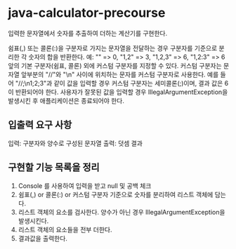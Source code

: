# java-calculator-precourse

입력한 문자열에서 숫자를 추출하여 더하는 계산기를 구현한다.

쉼표(,) 또는 콜론(:)을 구분자로 가지는 문자열을 전달하는 경우 구분자를 기준으로 분리한 각 숫자의 합을 반환한다.
예: "" => 0, "1,2" => 3, "1,2,3" => 6, "1,2:3" => 6
앞의 기본 구분자(쉼표, 콜론) 외에 커스텀 구분자를 지정할 수 있다. 커스텀 구분자는 문자열 앞부분의 "//"와 "\n" 사이에 위치하는 문자를 커스텀 구분자로 사용한다.
예를 들어 "//;\n1;2;3"과 같이 값을 입력할 경우 커스텀 구분자는 세미콜론(;)이며, 결과 값은 6이 반환되어야 한다.
사용자가 잘못된 값을 입력할 경우 IllegalArgumentException을 발생시킨 후 애플리케이션은 종료되어야 한다.

## 입출력 요구 사항
입력: 구분자와 양수로 구성된 문자열
출력: 덧셈 결과

## 구현할 기능 목록을 정리
1. Console 를 사용하여 입력을 받고 null 및 공백 체크
2. 쉼표(,) or 콜론(:) or 커스텀 구분자 기준으로 숫자를 분리하여 리스트 객체에 담는다.
3. 리스트 객체의 요소를 검사한다. 양수가 아닌 경우 IllegalArgumentException을 발생시킨다.
4. 리스트 객체의 요소들을 전부 더한다.
5. 결과값을 출력한다.